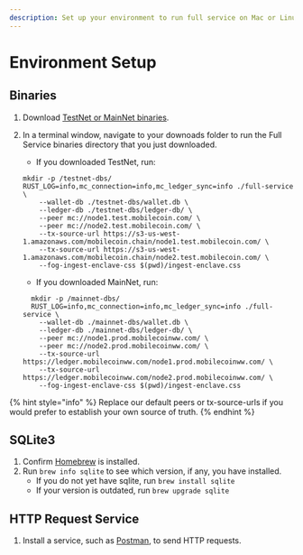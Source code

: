 ```yaml
---
description: Set up your environment to run full service on Mac or Linux.
---
```


# Environment Setup

## Binaries

1. Download [TestNet or MainNet binaries](https://github.com/mobilecoinofficial/full-service/releases). 
2. In a terminal window, navigate to your downoads folder to run the Full Service binaries directory that you just downloaded.

   * If you downloaded TestNet, run:

   ```text
   mkdir -p /testnet-dbs/
   RUST_LOG=info,mc_connection=info,mc_ledger_sync=info ./full-service \
       --wallet-db ./testnet-dbs/wallet.db \
       --ledger-db ./testnet-dbs/ledger-db/ \
       --peer mc://node1.test.mobilecoin.com/ \
       --peer mc://node2.test.mobilecoin.com/ \
       --tx-source-url https://s3-us-west-1.amazonaws.com/mobilecoin.chain/node1.test.mobilecoin.com/ \
       --tx-source-url https://s3-us-west-1.amazonaws.com/mobilecoin.chain/node2.test.mobilecoin.com/ \
       --fog-ingest-enclave-css $(pwd)/ingest-enclave.css
   ```

   * If you downloaded MainNet, run:

   ```text
     mkdir -p /mainnet-dbs/
     RUST_LOG=info,mc_connection=info,mc_ledger_sync=info ./full-service \
       --wallet-db ./mainnet-dbs/wallet.db \
       --ledger-db ./mainnet-dbs/ledger-db/ \
       --peer mc://node1.prod.mobilecoinww.com/ \
       --peer mc://node2.prod.mobilecoinww.com/ \
       --tx-source-url https://ledger.mobilecoinww.com/node1.prod.mobilecoinww.com/ \
       --tx-source-url https://ledger.mobilecoinww.com/node2.prod.mobilecoinww.com/ \
       --fog-ingest-enclave-css $(pwd)/ingest-enclave.css
   ```

{% hint style="info" %}
Replace our default peers or tx-source-urls if you would prefer to establish your own source of truth.
{% endhint %}

## SQLite3

1. Confirm [Homebrew](https://brew.sh/) is installed.
2. Run `brew info sqlite` to see which version, if any, you have installed.
   * If you do not yet have sqlite, run `brew install sqlite`
   * If your version is outdated, run `brew upgrade sqlite`

## **HTTP Request Service**

1. Install a service, such as [Postman](https://www.postman.com/), to send HTTP requests.

